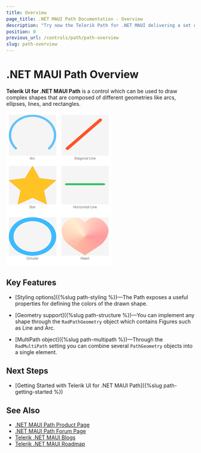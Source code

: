 ```yaml
---
title: Overview
page_title: .NET MAUI Path Documentation - Overview
description: "Try now the Telerik Path for .NET MAUI delivering a set of options for drawing complex shapes composed of various geometries like arcs, ellipses, lines, and rectangles."
position: 0
previous_url: /controls/path/path-overview
slug: path-overview
---
```


# .NET MAUI Path Overview

**Telerik UI for .NET MAUI Path** is a control which can be used to draw complex shapes that are composed of different geometries like arcs, ellipses, lines, and rectangles.

![Path Overview](images/paths.png)

## Key Features

* [Styling options]({%slug path-styling %})&mdash;The Path exposes a useful properties for defining the colors of the drawn shape.

* [Geometry support]({%slug path-structure %})&mdash;You can implement any shape through the `RadPathGeometry` object which contains Figures such as Line and Arc.

* [MultiPath object]({%slug path-multipath %})&mdash;Through the `RadMultiPath` setting you can combine several `PathGeometry` objects into a single element.

## Next Steps

* [Getting Started with Telerik UI for .NET MAUI Path]({%slug path-getting-started %})

## See Also

- [.NET MAUI Path Product Page](https://www.telerik.com/maui-ui/path)
- [.NET MAUI Path Forum Page](https://www.telerik.com/forums/maui?tagId=1783)
- [Telerik .NET MAUI Blogs](https://www.telerik.com/blogs/mobile-net-maui)
- [Telerik .NET MAUI Roadmap](https://www.telerik.com/support/whats-new/maui-ui/roadmap)
